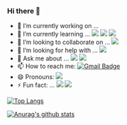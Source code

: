 ### Hi there 👋

<!--
**EunjiYi/EunjiYi** is a ✨ _special_ ✨ repository because its `README.md` (this file) appears on your GitHub profile.

Here are some ideas to get you started:
-->

- 🔭 I’m currently working on ...
- 🌱 I’m currently learning ...  ![](https://img.shields.io/badge/-Python-informational)  ![](https://img.shields.io/badge/-Java-orange)   ![](https://img.shields.io/badge/-HTML-9cf)
- 👯 I’m looking to collaborate on ...   ![](https://img.shields.io/badge/-Bright%20Idea%20Sharing-blueviolet)
- 🤔 I’m looking for help with ...  ![](https://img.shields.io/badge/-lots%20of%20%20challenges-yellow)
- 💬 Ask me about ...  ![](https://img.shields.io/badge/-GOAL-FF69B4)  ![](https://img.shields.io/badge/-Core%20Values-teal)
- 📫 How to reach me:  [![Gmail Badge](https://img.shields.io/badge/Gmail-d14836?style=flat-square&logo=Gmail&logoColor=white&link=mailto:eunji0yi@gmail.com)](mailto:eunji0yi@gmail.com)
- 😄 Pronouns:  ![](https://img.shields.io/badge/-yellow%20and%20green-brightgreen)
- ⚡ Fun fact: ...  ![](https://img.shields.io/badge/-%20Gorgeous-important)   ![](https://img.shields.io/badge/-enthusiasm-lightgrey)




[![Top Langs](https://github-readme-stats.vercel.app/api/top-langs/?username=EunjiYi&layout=compact)](https://github.com/anuraghazra/github-readme-stats)


[![Anurag's github stats](https://github-readme-stats.vercel.app/api?username=EunjiYi)](https://github.com/anuraghazra/github-readme-stats)
